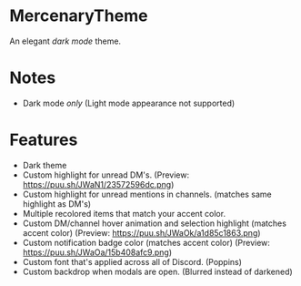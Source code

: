 # MercenaryTheme

An elegant _dark mode_ theme.

# Notes

- Dark mode _only_ (Light mode appearance not supported)

# Features

- Dark theme
- Custom highlight for unread DM's. (Preview: https://puu.sh/JWaN1/23572596dc.png)
- Custom highlight for unread mentions in channels. (matches same highlight as DM's)
- Multiple recolored items that match your accent color.
- Custom DM/channel hover animation and selection highlight (matches accent color) (Preview: https://puu.sh/JWaOk/a1d85c1863.png)
- Custom notification badge color (matches accent color) (Preview: https://puu.sh/JWaOa/15b408afc9.png)
- Custom font that's applied across all of Discord. (Poppins)
- Custom backdrop when modals are open. (Blurred instead of darkened)